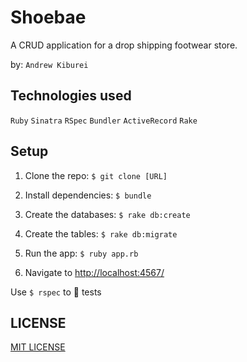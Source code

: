 # Shoebae

A CRUD application for a drop shipping footwear store.

by: `Andrew Kiburei`

## Technologies used

`Ruby` `Sinatra` `RSpec` `Bundler` `ActiveRecord` `Rake`

<!-- ![Screenshot](screenshot.png) -->

## Setup

1. Clone the repo: `$ git clone [URL]`

2. Install dependencies: `$ bundle`

3. Create the databases: `$ rake db:create`

4. Create the tables: `$ rake db:migrate`

5. Run the app: `$ ruby app.rb`

6. Navigate to [http://localhost:4567/](http://localhost:4567/)

Use `$ rspec` to :running: tests

## LICENSE

[MIT LICENSE](https://github.com/kiburei/ToDo-1/blob/master/LICENSE)
